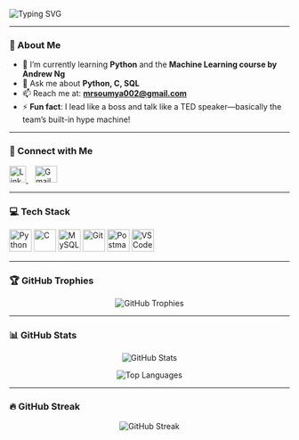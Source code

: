 <!-- Typing Animation (Left-Aligned and Stable) -->
<p align="left">
  <img src="https://readme-typing-svg.demolab.com?font=Fira+Code&size=26&duration=3000&pause=1000&color=00C4FF&width=600&lines=Hi+%F0%9F%91%8B%2C+I'm+Soumyadeep+Mukherjee;AI+Enthusiast+%7C+Student+%7C+Tech+Geek" alt="Typing SVG" />
</p>

---

### 🚀 About Me

- 🌱 I’m currently learning **Python** and the **Machine Learning course by Andrew Ng**
- 💬 Ask me about **Python, C, SQL**
- 📫 Reach me at: **mrsoumya002@gmail.com**
- ⚡ **Fun fact**: I lead like a boss and talk like a TED speaker—basically the team’s built-in hype machine!

---

### 🔗 Connect with Me

<p>
  <a href="https://www.linkedin.com/in/soumyadeep-mukherjee-a613b8379/" target="_blank">
    <img src="https://cdn.jsdelivr.net/gh/devicons/devicon/icons/linkedin/linkedin-original.svg" alt="LinkedIn" height="30" width="30" />
  </a>
  &nbsp;&nbsp;
  <a href="mailto:mrsoumya002@gmail.com" target="_blank">
    <img src="https://upload.wikimedia.org/wikipedia/commons/4/4e/Gmail_Icon.png" alt="Gmail" height="30" width="40" />
  </a>
</p>

---

### 💻 Tech Stack

<p>
  <!-- Languages -->
  <img src="https://cdn.jsdelivr.net/gh/devicons/devicon/icons/python/python-original.svg" alt="Python" height="40" width="40"/>
  <img src="https://cdn.jsdelivr.net/gh/devicons/devicon/icons/c/c-original.svg" alt="C" height="40" width="40"/>
  <img src="https://cdn.jsdelivr.net/gh/devicons/devicon/icons/mysql/mysql-original-wordmark.svg" alt="MySQL" height="40" width="40"/>

  <!-- Tools -->
  <img src="https://cdn.jsdelivr.net/gh/devicons/devicon/icons/git/git-original.svg" alt="Git" height="40" width="40"/>
  <img src="https://cdn.jsdelivr.net/gh/devicons/devicon/icons/postman/postman-original.svg" alt="Postman" height="40" width="40"/>
  <img src="https://cdn.jsdelivr.net/gh/devicons/devicon/icons/vscode/vscode-original.svg" alt="VS Code" height="40" width="40"/>
</p>

---

### 🏆 GitHub Trophies

<p align="center">
  <img src="https://github-profile-trophy.vercel.app/?username=soumyadeeep-mukherjee&theme=algolia&no-frame=true&no-bg=true&margin-w=10" alt="GitHub Trophies" />
</p>

---

### 📊 GitHub Stats

<p align="center">
  <img src="https://github-readme-stats.vercel.app/api?username=soumyadeeep-mukherjee&show_icons=true&theme=tokyonight&hide_border=true" alt="GitHub Stats" />
</p>

<p align="center">
  <img src="https://github-readme-stats.vercel.app/api/top-langs/?username=soumyadeeep-mukherjee&layout=compact&theme=tokyonight&hide_border=true" alt="Top Languages" />
</p>

---

### 🔥 GitHub Streak

<p align="center">
  <img src="https://streak-stats.demolab.com?user=soumyadeeep-mukherjee&theme=tokyonight&hide_border=true&date_format=M%20j%5B%2C%20Y%5D" alt="GitHub Streak" />
</p>
